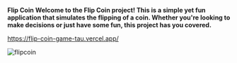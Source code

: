 **Flip Coin**
__Welcome to the Flip Coin project! This is a simple yet fun application that simulates the flipping of a coin. Whether you're looking to make decisions or just have some fun, this project has you covered.__

https://flip-coin-game-tau.vercel.app/


![flipcoin](https://github.com/user-attachments/assets/134d7e2d-f90c-4431-b1bc-979f975f6994)
